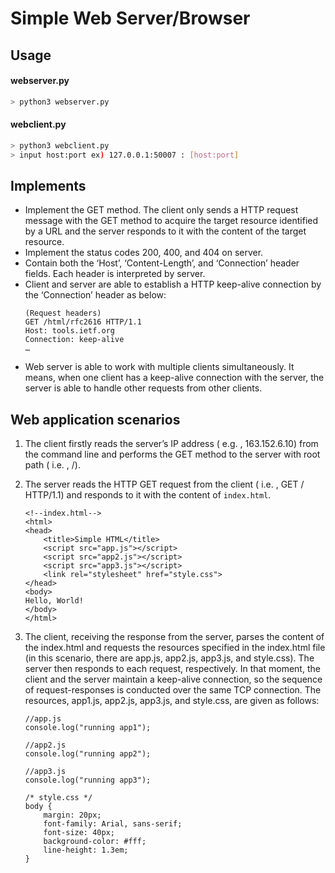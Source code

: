# Simple Web Server/Browser

## Usage

#### webserver.py
```bash
> python3 webserver.py
```
#### webclient.py
```bash
> python3 webclient.py
> input host:port ex) 127.0.0.1:50007 : [host:port]
```

## Implements 
 - Implement the GET method. The client only sends a HTTP request message with the GET method to acquire the target resource identified by a URL and the server responds to it with the content of the target resource.
 - Implement the status codes 200, 400, and 404 on server. 
 - Contain both the ‘Host’, ‘Content-Length’, and ‘Connection’ header fields. Each header is interpreted by server. 
 - Client and server are able to establish a HTTP keep-alive connection by the ‘Connection’ header as below:
    ```
    (Request headers)    
    GET /html/rfc2616 HTTP/1.1   
    Host: tools.ietf.org   
    Connection: keep-alive   
    …  
    ```
-  Web server is able to work with multiple clients simultaneously. It means, when one client has a keep-alive connection with the server, the server is able to handle other requests from other clients. 

## Web application scenarios

1. The client firstly reads the server’s IP address ( e.g. , 163.152.6.10) from the command line and performs the GET method to the server with root path ( i.e. , /). 
 
2. The server reads the HTTP GET request from the client ( i.e. , GET / HTTP/1.1) and responds to it with the content of ```index.html```. 
    ```
    <!--index.html--> 
    <html> 
    <head>     
        <title>Simple HTML</title>     
        <script src="app.js"></script>     
        <script src="app2.js"></script>     
        <script src="app3.js"></script>     
        <link rel="stylesheet" href="style.css"> 
    </head> 
    <body> 
    Hello, World! 
    </body> 
    </html>
    ```

3. The client, receiving the response from the server, parses the content of the index.html and requests the resources specified in the index.html file (in this scenario, there are app.js, app2.js, app3.js, and style.css). The server then responds to each request, respectively. In that moment, the client and the server maintain a keep-alive connection, so the sequence of request-responses is conducted over the same TCP connection. The resources, app1.js, app2.js, app3.js, and style.css, are given as follows: 

    ```
    //app.js 
    console.log("running app1"); 
    
    //app2.js 
    console.log("running app2"); 
    
    //app3.js 
    console.log("running app3"); 
    
    /* style.css */ 
    body {  
        margin: 20px;  
        font-family: Arial, sans-serif;  
        font-size: 40px;  
        background-color: #fff;  
        line-height: 1.3em; 
    }
    ```
